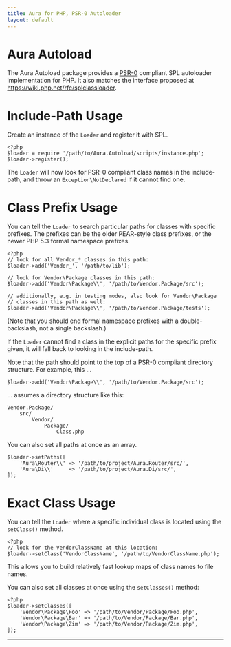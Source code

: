 ```yaml
---
title: Aura for PHP, PSR-0 Autoloader
layout: default
---
```


Aura Autoload
=============

The Aura Autoload package provides a [PSR-0](http://groups.google.com/group/php-standards/web/psr-0-final-proposal) compliant SPL autoloader implementation for PHP. It also matches the interface proposed at <https://wiki.php.net/rfc/splclassloader>.


Include-Path Usage
==================

Create an instance of the `Loader` and register it with SPL.

    <?php
    $loader = require '/path/to/Aura.Autoload/scripts/instance.php';
    $loader->register();

The `Loader` will now look for PSR-0 compliant class names in the include-path, and throw an `Exception\NotDeclared` if it cannot find one.


Class Prefix Usage
==================

You can tell the `Loader` to search particular paths for classes with specific prefixes. The prefixes can be the older PEAR-style class prefixes, or the newer PHP 5.3 formal namespace prefixes.
    
    <?php
    // look for all Vendor_* classes in this path:
    $loader->add('Vendor_', '/path/to/lib');
    
    // look for Vendor\Package classes in this path:
    $loader->add('Vendor\Package\\', '/path/to/Vendor.Package/src');
    
    // additionally, e.g. in testing modes, also look for Vendor\Package
    // classes in this path as well:
    $loader->add('Vendor\Package\\', '/path/to/Vendor.Package/tests');

(Note that you should end formal namespace prefixes with a double-backslash, not a single backslash.)

If the `Loader` cannot find a class in the explicit paths for the specific prefix given, it will fall back to looking in the include-path.

Note that the path should point to the top of a PSR-0 compliant directory structure.  For example, this ...

    $loader->add('Vendor\Package\\', '/path/to/Vendor.Package/src');

... assumes a directory structure like this:

    Vendor.Package/
        src/
            Vendor/
                Package/
                    Class.php

You can also set all paths at once as an array.

    $loader->setPaths([
        'Aura\Router\\' => '/path/to/project/Aura.Router/src/',
        'Aura\Di\\'     => '/path/to/project/Aura.Di/src/',
    ]);

Exact Class Usage
=================

You can tell the `Loader` where a specific individual class is located using the `setClass()` method.

    <?php
    // look for the VendorClassName at this location:
    $loader->setClass('VendorClassName', '/path/to/VendorClassName.php');

This allows you to build relatively fast lookup maps of class names to file names.

You can also set all classes at once using the `setClasses()` method:

    <?php
    $loader->setClasses([
        'Vendor\Package\Foo' => '/path/to/Vendor/Package/Foo.php',
        'Vendor\Package\Bar' => '/path/to/Vendor/Package/Bar.php',
        'Vendor\Package\Zim' => '/path/to/Vendor/Package/Zim.php',
    ]);

* * *
